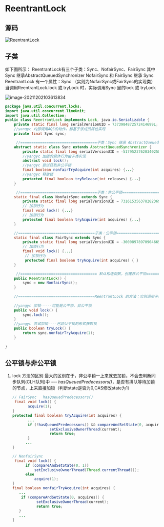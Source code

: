 # ReentrantLock

## 源码

![ReentrantLock](https://raw.githubusercontent.com/huan415/JavaYang/master/assets/ReentrantLock.png)



## 子类

 如下图所示：
       ReentrantLock有三个子类：Sync、NofairSync、FairSync
                                                         其中 Sync 继承AbstractQueuedSynchronizer
                                                          NofairSync 和 FairSync 继承 Sync
       ReentrantLock 有一个属性：Sync （实则为NofairSync或FairSync的实现类）
       当调用ReentrantLock.lock 或 tryLock 时，实际调用Sync 里的lock 或 tryLock 

![image-20211202103613834](https://raw.githubusercontent.com/huan415/JavaYang/master/assets/ReentrantLock_2.png)





```java
package java.util.concurrent.locks;
import java.util.concurrent.TimeUnit;
import java.util.Collection;
public class ReentrantLock implements Lock, java.io.Serializable {
    private static final long serialVersionUID = 7373984872572414699L;
    //yangyc 内部调用AQS的动作，都基于该成员属性实现
    private final Sync sync;

     //===================================子类：Sync 继承 AbstractQueuedSynchronizer==========================================
    abstract static class Sync extends AbstractQueuedSynchronizer {
        private static final long serialVersionUID = -5179523762034025860L;
        //yangyc 加锁的具体行为由子类实现
        abstract void lock();
        //yangyc 尝试获取非公平锁
        final boolean nonfairTryAcquire(int acquires) {...}
        //yangyc 释放锁
        protected final boolean tryRelease(int releases) {...}
    }

     //===================================子类：非公平锁==========================================
    static final class NonfairSync extends Sync {
        private static final long serialVersionUID = 7316153563782823691L;
        // 加锁行为
        final void lock() {...}
        // 加锁行为
        protected final boolean tryAcquire(int acquires) {...}
    }

    //===================================子类：公平锁==========================================
    static final class FairSync extends Sync {
        private static final long serialVersionUID = -3000897897090466540L;
        // 加锁行为
        final void lock() {...}
         // 加锁行为
         protected final boolean tryAcquire(int acquires) { }
    }

     //=================================== 默认构造函数，创建非公平锁==========================================
    public ReentrantLock() {
        sync = new NonfairSync();
    }
    
    //===================================ReentrantLock 的方法：实则调用子类==========================================
    
    //yangyc 加锁-----可能是公平锁、非公平锁
    public void lock() {
        sync.lock();
    }
    //yangyc 尝试加锁----已非公平锁的形式获取锁
    public boolean tryLock() {
        return sync.nonfairTryAcquire(1);
    }
  
}

```





## 公平锁与非公平锁

1. lock 方法的区别
   最大的区别在于，非公平锁一上来就去加锁，不会去判断同步队列(CLH队列)中 *--- hasQueuedPredecessors()*，是否有排队等待加锁的节点，上来直接加锁（判断state是否为0,CAS修改state为1） 

   ```java
   // FairSync   hasQueuedPredecessors()
    final void lock() {
          acquire(1);
   }
   protected final boolean tryAcquire(int acquires) {
          ...
          if (!hasQueuedPredecessors() && compareAndSetState(0, acquires)) {
                    setExclusiveOwnerThread(current);
                    return true;
          }
         ...
   }
   
   // NonfairSync
    final void lock() {
         if (compareAndSetState(0, 1))
             setExclusiveOwnerThread(Thread.currentThread());
         else
             acquire(1);
   }
   final boolean nonfairTryAcquire(int acquires) {
      ...
       if (compareAndSetState(0, acquires)) {
              setExclusiveOwnerThread(current);
              return true;
      }
      ...
   }
   ```

   